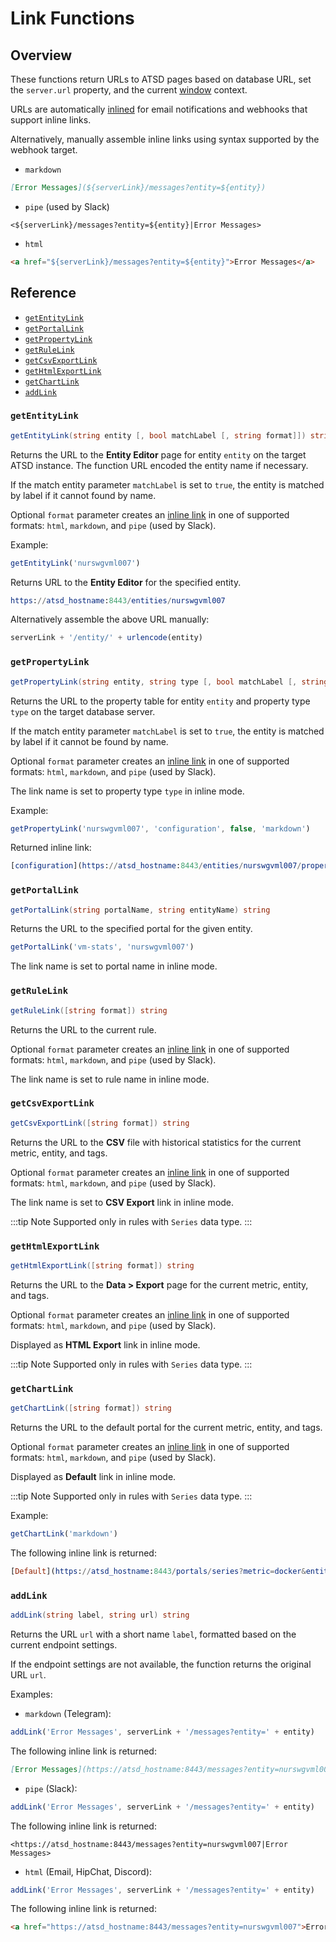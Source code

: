 # Link Functions

## Overview

These functions return URLs to ATSD pages based on database URL, set the `server.url` property, and the current [window](window.md) context.

URLs are automatically [inlined](links.md#inline-links) for email notifications and webhooks that support inline links.

Alternatively, manually assemble inline links using syntax supported by the webhook target.

* `markdown`

```markdown
[Error Messages](${serverLink}/messages?entity=${entity})
```

* `pipe` (used by Slack)

```ls
<${serverLink}/messages?entity=${entity}|Error Messages>
```

* `html`

```html
<a href="${serverLink}/messages?entity=${entity}">Error Messages</a>
```

## Reference

* [`getEntityLink`](#getentitylink)
* [`getPortalLink`](#getportallink)
* [`getPropertyLink`](#getpropertylink)
* [`getRuleLink`](#getrulelink)
* [`getCsvExportLink`](#getcsvexportlink)
* [`getHtmlExportLink`](#gethtmlexportlink)
* [`getChartLink`](#getchartlink)
* [`addLink`](#addlink)

### `getEntityLink`

```csharp
getEntityLink(string entity [, bool matchLabel [, string format]]) string
```

Returns the URL to the **Entity Editor** page for entity `entity` on the target ATSD instance. The function URL encoded the entity name if necessary.

If the match entity parameter `matchLabel` is set to `true`, the entity is matched by label if it cannot found by name.

Optional `format` parameter creates an [inline link](links.md#inline-links) in one of supported formats: `html`, `markdown`, and `pipe` (used by Slack).

Example:

```javascript
getEntityLink('nurswgvml007')
```

Returns URL to the **Entity Editor** for the specified entity.

```elm
https://atsd_hostname:8443/entities/nurswgvml007
```

Alternatively assemble the above URL manually:

```javascript
serverLink + '/entity/' + urlencode(entity)
```

### `getPropertyLink`

```csharp
getPropertyLink(string entity, string type [, bool matchLabel [, string format]]) string
```

Returns the URL to the property table for entity `entity` and property type `type` on the target database server.

If the match entity parameter `matchLabel` is set to `true`, the entity is matched by label if it cannot be found by name.

Optional `format` parameter creates an [inline link](links.md#inline-links) in one of supported formats: `html`, `markdown`, and `pipe` (used by Slack).

The link name is set to property type `type` in inline mode.

Example:

```javascript
getPropertyLink('nurswgvml007', 'configuration', false, 'markdown')
```

Returned inline link:

```elm
[configuration](https://atsd_hostname:8443/entities/nurswgvml007/properties?type=configuration)
```

### `getPortalLink`

```csharp
getPortalLink(string portalName, string entityName) string
```

Returns the URL to the specified portal for the given entity.

```javascript
getPortalLink('vm-stats', 'nurswgvml007')
```

The link name is set to portal name in inline mode.

### `getRuleLink`

```csharp
getRuleLink([string format]) string
```

Returns the URL to the current rule.

Optional `format` parameter creates an [inline link](links.md#inline-links) in one of supported formats: `html`, `markdown`, and `pipe` (used by Slack).

The link name is set to rule name in inline mode.

### `getCsvExportLink`

```csharp
getCsvExportLink([string format]) string
```

Returns the URL to the **CSV** file with historical statistics for the current metric, entity, and tags.

Optional `format` parameter creates an [inline link](links.md#inline-links) in one of supported formats: `html`, `markdown`, and `pipe` (used by Slack).

The link name is set to **CSV Export** link in inline mode.

:::tip Note
Supported only in rules with `Series` data type.
:::

### `getHtmlExportLink`

```csharp
getHtmlExportLink([string format]) string
```

Returns the URL to the **Data > Export** page for the current metric, entity, and tags.

Optional `format` parameter creates an [inline link](links.md#inline-links) in one of supported formats: `html`, `markdown`, and `pipe` (used by Slack).

Displayed as **HTML Export** link in inline mode.

:::tip Note
Supported only in rules with `Series` data type.
:::

### `getChartLink`

```csharp
getChartLink([string format]) string
```

Returns the URL to the default portal for the current metric, entity, and tags.

Optional `format` parameter creates an [inline link](links.md#inline-links) in one of supported formats: `html`, `markdown`, and `pipe` (used by Slack).

Displayed as **Default** link in inline mode.

:::tip Note
Supported only in rules with `Series` data type.
:::

Example:

```javascript
getChartLink('markdown')
```

The following inline link is returned:

```elm
[Default](https://atsd_hostname:8443/portals/series?metric=docker&entity=nurswgvml007...)
```

### `addLink`

```csharp
addLink(string label, string url) string
```

Returns the URL `url` with a short name `label`, formatted based on the current endpoint settings.

If the endpoint settings are not available, the function returns the original URL `url`.

Examples:

* `markdown` (Telegram):

```javascript
addLink('Error Messages', serverLink + '/messages?entity=' + entity)
```

The following inline link is returned:

```markdown
[Error Messages](https://atsd_hostname:8443/messages?entity=nurswgvml007)
```

* `pipe` (Slack):

```javascript
addLink('Error Messages', serverLink + '/messages?entity=' + entity)
```

The following inline link is returned:

```ls
<https://atsd_hostname:8443/messages?entity=nurswgvml007|Error Messages>
```

* `html` (Email, HipChat, Discord):

```javascript
addLink('Error Messages', serverLink + '/messages?entity=' + entity)
```

The following inline link is returned:

```html
<a href="https://atsd_hostname:8443/messages?entity=nurswgvml007">Error Messages</a>
```
